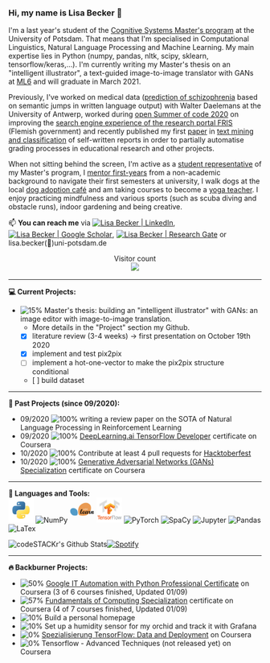 ### Hi, my name is Lisa Becker 👋
I'm a last year's student of the [Cognitive Systems Master's program](https://www.ling.uni-potsdam.de/cogsys/ "Link to the University of Potsdam") at the University of Potsdam. That means that I'm specialised in Computational Linguistics, Natural Language Processing and Machine Learning. My main expertise lies in Python (numpy, pandas, nltk, scipy, sklearn, tensorflow/keras,...). I'm currently writing my Master's thesis on an "intelligent illustrator", a text-guided image-to-image translator with GANs at [ML6](https://ml6.eu "Link to ML6") and will graduate in March 2021.

Previously, I've worked on medical data ([prediction of schizophrenia](https://github.com/lisabecker/IM_SchizophreniaPrediction "Link to Github repo") based on semantic jumps in written language output) with Walter Daelemans at the University of Antwerp, worked during [open Summer of code 2020](https://osoc.be/editions/2020 "Link to osoc20") on improving the [search engine experience of the research portal FRIS](https://osoc20.github.io/FRISteam/ "Link to the project") (Flemish government) and recently published my first [paper](https://link.springer.com/article/10.1007/s10956-020-09865-1 "Link to paper") in [text mining and classification](https://github.com/lisabecker/PM_TextMining_TeacherReportsClassification "Link to Github repo") of self-written reports in order to partially automatise grading processes in educational research and other projects.

When not sitting behind the screen, I'm active as a [student representative](https://uni-potsdam.de/cogsys-fsr/) of my Master's program, I [mentor first-years](https://arbeiterkind.de/) from a non-academic background to navigate their first semesters at university, I walk dogs at the local [dog adoption café](https://www.dogsanddrinks.be/) and am taking courses to become a [yoga teacher](https://yogalife.be/teacher-training/). I enjoy practicing mindfulness and various sports (such as scuba diving and obstacle runs), indoor gardening and being creative.

:mailbox: **You can reach me** via [<img alt="Lisa Becker | LinkedIn" width="20px" src="https://cdn.jsdelivr.net/npm/simple-icons@v3/icons/linkedin.svg" />][linkedin], [<img alt="Lisa Becker | Google Scholar" width="20px" src="https://cdn.jsdelivr.net/npm/simple-icons@3.12.3/icons/googlescholar.svg" />][googlescholar], [<img alt="Lisa Becker | Research Gate" width="20px" src="https://cdn.jsdelivr.net/npm/simple-icons@3.12.3/icons/researchgate.svg" />][researchgate] or lisa.becker(:email:)uni-potsdam.de

<p align="center"> 
  Visitor count<br>
  <img src="https://profile-counter.glitch.me/lisabecker/count.svg" />
</p>

 __________________________________________________________________________________________________________________________________________________________________

 **:computer: Current Projects:**
- ![15%](https://progress-bar.dev/15) Master's thesis: building an "intelligent illustrator" with GANs: an image editor with image-to-image translation. 
  - More details in the "Project" section my Github.
  - [x] literature review (3-4 weeks) -> first presentation on October 19th 2020
  - [x] implement and test pix2pix
  - [ ] implement a hot-one-vector to make the pix2pix structure conditional
  - [ ] build dataset
__________________________________________________________________________________________________________________________________________________________________

**:book: Past Projects (since 09/2020):**
- 09/2020 ![100%](https://progress-bar.dev/100) writing a review paper on the SOTA of Natural Language Processing in Reinforcement Learning
- 09/2020 ![100%](https://progress-bar.dev/100) [DeepLearning.ai TensorFlow Developer](https://www.coursera.org/professional-certificates/tensorflow-in-practice "Link to Coursera's Course") certificate on Coursera
- 10/2020 ![100%](https://progress-bar.dev/100) Contribute at least 4 pull requests for [Hacktoberfest](https://hacktoberfest.digitalocean.com/)
- 10/2020 ![100%](https://progress-bar.dev/100) [Generative Adversarial Networks (GANs) Specialization](https://www.coursera.org/specializations/generative-adversarial-networks-gans?skipBrowseRedirect=true) certificate on Coursera
    
 __________________________________________________________________________________________________________________________________________________________________

**:wrench: Languages and Tools:**</br>
<img src="https://raw.githubusercontent.com/github/explore/80688e429a7d4ef2fca1e82350fe8e3517d3494d/topics/python/python.png" alt="Python" width="50"/>
<img src="https://github.com/valohai/ml-logos/raw/master/numpy-logo.svg" alt="NumPy" width="50"/>
<img src="https://raw.githubusercontent.com/github/explore/80688e429a7d4ef2fca1e82350fe8e3517d3494d/topics/scikit-learn/scikit-learn.png" alt="Scikit-Learn" width="50"/>
<img src="https://raw.githubusercontent.com/github/explore/80688e429a7d4ef2fca1e82350fe8e3517d3494d/topics/tensorflow/tensorflow.png" alt="Tensorflow" width="50"/>
<img src="https://github.com/pytorch/pytorch/blob/master/docs/source/_static/img/pytorch-logo-dark.png" alt="PyTorch" width="100"/>
<img src="https://github.com/explosion/spaCy/raw/master/website/src/images/logo.svg" alt="SpaCy" width="100"/>
<img src="https://github.com/jupyter/design/raw/master/logos/Rectangle%20Logo/rectanglelogo-greytext-orangebody-greymoons/rectanglelogo-greytext-orangebody-greymoons.svg" alt="Jupyter" width="100"/>
<img src="https://github.com/valohai/ml-logos/raw/master/pandas.svg" alt="Pandas" width="100"/>
<img src="https://camo.githubusercontent.com/27a6fe535791bdc7cfe877e27cbfd1f94ce8fe23/68747470733a2f2f75706c6f61642e77696b696d656469612e6f72672f77696b6970656469612f636f6d6d6f6e732f392f39322f4c615465585f6c6f676f2e737667" alt="LaTex" width="80"/>

<img align="left" alt="codeSTACKr's Github Stats" src="https://github-readme-stats.lisabecker.vercel.app/api?username=lisabecker&show_icons=true&hide_border=true&theme=vue"/>

[![Spotify](https://novatorem.lisabecker.vercel.app/api/spotify)](https://open.spotify.com/user/shiba93)

[linkedin]: https://www.linkedin.com/in/becker-lisa/
[googlescholar]: https://scholar.google.com/citations?user=j2bngpgAAAAJ&hl=en
[researchgate]: https://www.researchgate.net/profile/Lisa_Becker11



 __________________________________________________________________________________________________________________________________________________________________

 **:fire: Backburner Projects:**
- ![50%](https://progress-bar.dev/50) [Google IT Automation with Python Professional Certificate](https://www.coursera.org/professional-certificates/google-it-automation#courses "Link to Coursera's Course") on Coursera (3 of 6 courses finished, Updated 01/09)
- ![57%](https://progress-bar.dev/57) [Fundamentals of Computing Specialization](https://www.coursera.org/specializations/computer-fundamentals#courses "Link to Coursera's Course")
 certificate on Coursera (4 of 7 courses finished, Updated 01/09)
- ![10%](https://progress-bar.dev/10) Build a personal homepage
- ![10%](https://progress-bar.dev/10) Set up a humidity sensor for my orchid and track it with Grafana
- ![0%](https://progress-bar.dev/0) [Spezialisierung TensorFlow: Data and Deployment](https://www.coursera.org/specializations/tensorflow-data-and-deployment?utm_source=Email&utm_medium=TheBatch&utm_campaign=TF3) on Coursera
- ![0%](https://progress-bar.dev/0) Tensorflow - Advanced Techniques (not released yet) on Coursera

